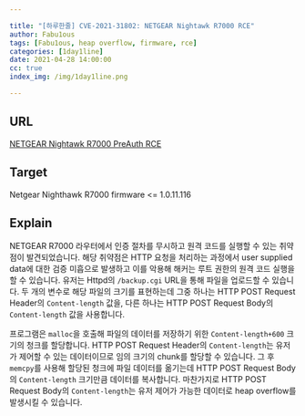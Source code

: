 ```yaml
---

title: "[하루한줄] CVE-2021-31802: NETGEAR Nightawk R7000 RCE"
author: Fabu1ous
tags: [Fabu1ous, heap overflow, firmware, rce]
categories: [1day1line]
date: 2021-04-28 14:00:00
cc: true
index_img: /img/1day1line.png

---
```




## URL

[NETGEAR Nightawk R7000 PreAuth RCE](https://ssd-disclosure.com/ssd-advisory-netgear-nighthawk-r7000-httpd-preauth-rce/)

## **Target**

Netgear Nighthawk R7000 firmware <= 1.0.11.116



## **Explain**

NETGEAR R7000 라우터에서 인증 절차를 무시하고 원격 코드를 실행할 수 있는 취약점이 발견되었습니다. 해당 취약점은 HTTP 요청을 처리하는 과정에서 user supplied data에 대한 검증 미흡으로 발생하고 이를 악용해 해커는 루트 권한의 원격 코드 실행을 할 수 있습니다. 유저는 Httpd의  `/backup.cgi` URL을 통해  파일을 업로드할 수 있습니다. 두 개의 변수로 해당 파일의 크기를 표현하는데  그중 하나는 HTTP POST Request Header의 `Content-length` 값을, 다른 하나는 HTTP POST Request Body의 `Content-length` 값을 사용합니다.

프로그램은 `malloc`을 호출해 파일의 데이터를 저장하기 위한  `Content-length+600` 크기의 청크를 할당합니다. HTTP POST Request Header의 `Content-length`는 유저가 제어할 수 있는 데이터이므로 임의 크기의 chunk를 할당할 수 있습니다. 그 후  `memcpy`를 사용해 할당된 청크에 파일 데이터를 옮기는데 HTTP POST Request Body의 `Content-length` 크기만큼 데이터를 복사합니다. 마찬가지로 HTTP POST Request Body의 `Content-length`는 유저 제어가 가능한 데이터로 heap overflow를 발생시킬 수 있습니다.

 